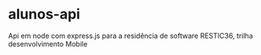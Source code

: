 # alunos-api
Api em node com express.js para a residência de software RESTIC36, trilha desenvolvimento Mobile
